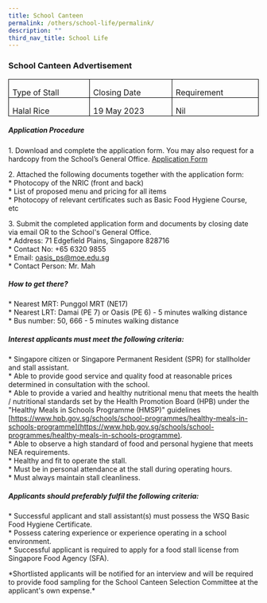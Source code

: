 ```yaml
---
title: School Canteen
permalink: /others/school-life/permalink/
description: ""
third_nav_title: School Life
---
```

### School Canteen Advertisement
<table class="MsoTableGrid" border="1" cellspacing="0" cellpadding="0" style="border-collapse:collapse;border:none;mso-border-alt:solid windowtext .5pt;
 mso-yfti-tbllook:1184;mso-padding-alt:0in 5.4pt 0in 5.4pt"><tbody><tr style="mso-yfti-irow:0;mso-yfti-firstrow:yes"><td width="174" valign="top" style="width:130.7pt;border:solid windowtext 1.0pt;
  mso-border-alt:solid windowtext .5pt;padding:0in 5.4pt 0in 5.4pt"><p class="MsoNormal" style="margin-bottom:0in;line-height:normal"><span lang="EN-SG">Type of Stall</span></p></td><td width="174" valign="top" style="width:130.7pt;border:solid windowtext 1.0pt;
  border-left:none;mso-border-left-alt:solid windowtext .5pt;mso-border-alt:
  solid windowtext .5pt;padding:0in 5.4pt 0in 5.4pt"><p class="MsoNormal" style="margin-bottom:0in;line-height:normal"><span lang="EN-SG">Closing Date</span></p></td><td width="174" valign="top" style="width:130.7pt;border:solid windowtext 1.0pt;
  border-left:none;mso-border-left-alt:solid windowtext .5pt;mso-border-alt:
  solid windowtext .5pt;padding:0in 5.4pt 0in 5.4pt"><p class="MsoNormal" style="margin-bottom:0in;line-height:normal"><span lang="EN-SG">Requirement</span></p></td></tr><tr style="mso-yfti-irow:1;mso-yfti-lastrow:yes"><td width="174" valign="top" style="width:130.7pt;border:solid windowtext 1.0pt;
  border-top:none;mso-border-top-alt:solid windowtext .5pt;mso-border-alt:solid windowtext .5pt;
  padding:0in 5.4pt 0in 5.4pt"><p class="MsoNormal" style="margin-bottom:0in;line-height:normal"><span lang="EN-SG">Halal Rice</span></p></td><td width="174" valign="top" style="width:130.7pt;border-top:none;border-left:
  none;border-bottom:solid windowtext 1.0pt;border-right:solid windowtext 1.0pt;
  mso-border-top-alt:solid windowtext .5pt;mso-border-left-alt:solid windowtext .5pt;
  mso-border-alt:solid windowtext .5pt;padding:0in 5.4pt 0in 5.4pt"><p class="MsoNormal" style="margin-bottom:0in;line-height:normal"><span lang="EN-SG">19 May 2023</span></p></td><td width="174" valign="top" style="width:130.7pt;border-top:none;border-left:
  none;border-bottom:solid windowtext 1.0pt;border-right:solid windowtext 1.0pt;
  mso-border-top-alt:solid windowtext .5pt;mso-border-left-alt:solid windowtext .5pt;
  mso-border-alt:solid windowtext .5pt;padding:0in 5.4pt 0in 5.4pt"><p class="MsoNormal" style="margin-bottom:0in;line-height:normal"><span lang="EN-SG">Nil</span></p></td></tr></tbody></table>

##### Application Procedure
1\. Download and complete the application form. You may also request for a hardcopy from the School’s General Office. [Application Form](/files/Canteen_Application_Form.pdf)

2\. Attached the following documents together with the application form: <br>
\* Photocopy of the NRIC (front and back) <br>
\* List of proposed menu and pricing for all items <br>
\* Photocopy of relevant certificates such as Basic Food Hygiene Course, etc <br>

3\. Submit the completed application form and documents by closing date via email OR to the School's General Office. <br>
\* Address: 71 Edgefield Plains, Singapore 828716 <br>
\* Contact No: +65 6320 9855 <br>
\* Email: [oasis_ps@moe.edu.sg](mailto:oasis_ps@moe.edu.sg) <br>
\* Contact Person: Mr. Mah <br>
       
##### How to get there?
\* Nearest MRT: Punggol MRT (NE17) <br>
\* Nearest LRT: Damai (PE 7) or Oasis (PE 6) - 5 minutes walking distance <br>
\* Bus number: 50, 666 - 5 minutes walking distance <br>
    
##### Interest applicants must meet the following criteria:
\* Singapore citizen or Singapore Permanent Resident (SPR) for stallholder and stall assistant. <br>
\* Able to provide good service and quality food at reasonable prices determined in consultation with the school. <br>
\* Able to provide a varied and healthy nutritional menu that meets the health / nutritional standards set by the Health Promotion Board (HPB) under the "Healthy Meals in Schools Programme (HMSP)" guidelines
[https://www.hpb.gov.sg/schools/school-programmes/healthy-meals-in-schools-programme](https://www.hpb.gov.sg/schools/school-programmes/healthy-meals-in-schools-programme). <br>
\* Able to observe a high standard of food and personal hygiene that meets NEA requirements. <br>
\* Healthy and fit to operate the stall. <br>
\* Must be in personal attendance at the stall during operating hours. <br>
\* Must always maintain stall cleanliness. <br>

##### Applicants should preferably fulfil the following criteria:
\* Successful applicant and stall assistant(s) must possess the WSQ Basic Food Hygiene Certificate. <br>
\* Possess catering experience or experience operating in a school environment. <br>
\* Successful applicant is required to apply for a food stall license from Singapore Food Agency (SFA). <br>

\*Shortlisted applicants will be notified for an interview and will be required to provide food sampling for the School Canteen Selection Committee at the applicant's own expense.\*